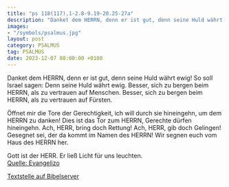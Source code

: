 ```yaml
---
title: "ps 118(117),1-2.8-9.19-20.25-27a"
description: "Danket dem HERRN, denn er ist gut, denn seine Huld währt ewig! So soll Israel sagen: Denn seine Huld währt ewig.  Besser, sich zu bergen beim HERRN, als zu vertrauen auf Menschen. Besser, sich zu bergen beim HERRN, als zu vertrauen auf Fürsten.  Öffnet mir die Tore der Gerechtigk...."
images:
- "/symbols/psalmus.jpg"
layout: post
category: PSALMUS
tag: PSALMUS
date: 2023-12-07 08:00:00 +0100
---
```

Danket dem HERRN, denn er ist gut, denn seine Huld währt ewig!
So soll Israel sagen: Denn seine Huld währt ewig. 
Besser, sich zu bergen beim HERRN, als zu vertrauen auf Menschen.
Besser, sich zu bergen beim HERRN, als zu vertrauen auf Fürsten.

Öffnet mir die Tore der Gerechtigkeit, ich will durch sie hineingehn, um dem HERRN zu danken!
Dies ist das Tor zum HERRN, Gerechte dürfen hineingehn.<!--more-->
Ach, HERR, bring doch Rettung! Ach, HERR, gib doch Gelingen!
Gesegnet sei, der da kommt im Namen des HERRN! Wir segnen euch vom Haus des HERRN her.

Gott ist der HERR. Er ließ Licht für uns leuchten.<br>
[Quelle: Evangelizo](https://evangeliumtagfuertag.org/DE/gospel)

[Textstelle auf Bibelserver](https://www.bibleserver.com/EU/ps118(117),1-2.8-9.19-20.25-27a)
